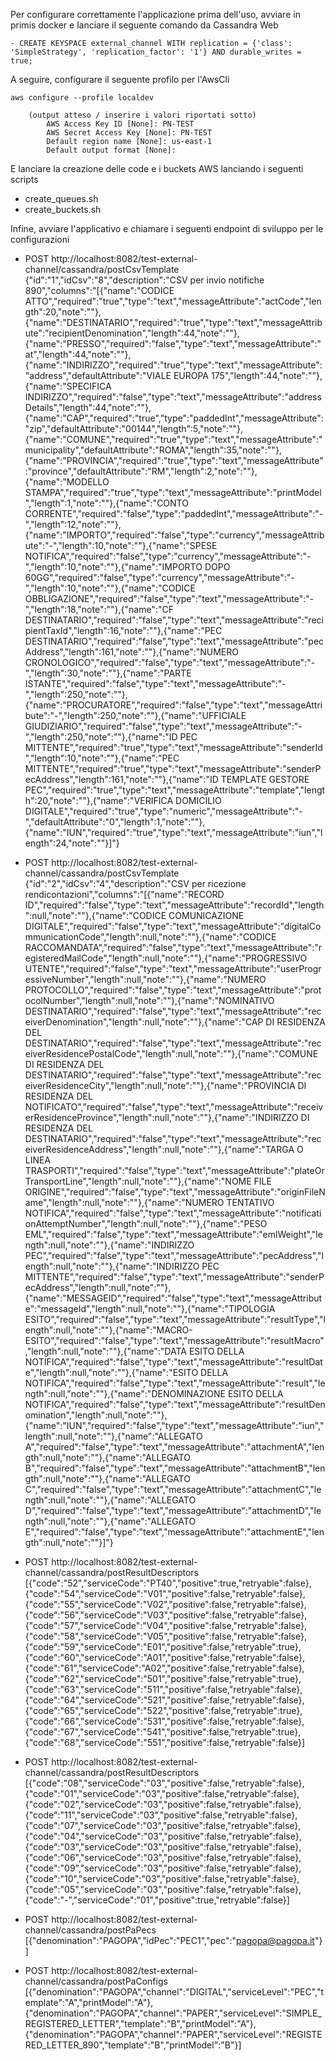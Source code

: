 Per configurare correttamente l'applicazione prima dell'uso, avviare in primis docker e lanciare il seguente comando da Cassandra Web

	- CREATE KEYSPACE external_channel WITH replication = {'class': 'SimpleStrategy', 'replication_factor': '1'} AND durable_writes = true;

A seguire, configurare il seguente profilo per l'AwsCli

	aws configure --profile localdev

		(output atteso / inserire i valori riportati sotto)
			AWS Access Key ID [None]: PN-TEST
			AWS Secret Access Key [None]: PN-TEST
			Default region name [None]: us-east-1
			Default output format [None]:

E lanciare la creazione delle code e i buckets AWS lanciando i seguenti scripts

 - create_queues.sh
 - create_buckets.sh

Infine, avviare l'applicativo e chiamare i seguenti endpoint di sviluppo per le configurazioni

 - POST http://localhost:8082/test-external-channel/cassandra/postCsvTemplate {"id":"1","idCsv":"8","description":"CSV per invio notifiche 890","columns":"[{\"name\":\"CODICE ATTO\",\"required\":\"true\",\"type\":\"text\",\"messageAttribute\":\"actCode\",\"length\":20,\"note\":\"\"},{\"name\":\"DESTINATARIO\",\"required\":\"true\",\"type\":\"text\",\"messageAttribute\":\"recipientDenomination\",\"length\":44,\"note\":\"\"},{\"name\":\"PRESSO\",\"required\":\"false\",\"type\":\"text\",\"messageAttribute\":\"at\",\"length\":44,\"note\":\"\"},{\"name\":\"INDIRIZZO\",\"required\":\"true\",\"type\":\"text\",\"messageAttribute\":\"address\",\"defaultAttribute\":\"VIALE EUROPA 175\",\"length\":44,\"note\":\"\"},{\"name\":\"SPECIFICA INDIRIZZO\",\"required\":\"false\",\"type\":\"text\",\"messageAttribute\":\"addressDetails\",\"length\":44,\"note\":\"\"},{\"name\":\"CAP\",\"required\":\"true\",\"type\":\"paddedInt\",\"messageAttribute\":\"zip\",\"defaultAttribute\":\"00144\",\"length\":5,\"note\":\"\"},{\"name\":\"COMUNE\",\"required\":\"true\",\"type\":\"text\",\"messageAttribute\":\"municipality\",\"defaultAttribute\":\"ROMA\",\"length\":35,\"note\":\"\"},{\"name\":\"PROVINCIA\",\"required\":\"true\",\"type\":\"text\",\"messageAttribute\":\"province\",\"defaultAttribute\":\"RM\",\"length\":2,\"note\":\"\"},{\"name\":\"MODELLO STAMPA\",\"required\":\"true\",\"type\":\"text\",\"messageAttribute\":\"printModel\",\"length\":1,\"note\":\"\"},{\"name\":\"CONTO CORRENTE\",\"required\":\"false\",\"type\":\"paddedInt\",\"messageAttribute\":\"-\",\"length\":12,\"note\":\"\"},{\"name\":\"IMPORTO\",\"required\":\"false\",\"type\":\"currency\",\"messageAttribute\":\"-\",\"length\":10,\"note\":\"\"},{\"name\":\"SPESE NOTIFICA\",\"required\":\"false\",\"type\":\"currency\",\"messageAttribute\":\"-\",\"length\":10,\"note\":\"\"},{\"name\":\"IMPORTO DOPO 60GG\",\"required\":\"false\",\"type\":\"currency\",\"messageAttribute\":\"-\",\"length\":10,\"note\":\"\"},{\"name\":\"CODICE OBBLIGAZIONE\",\"required\":\"false\",\"type\":\"text\",\"messageAttribute\":\"-\",\"length\":18,\"note\":\"\"},{\"name\":\"CF DESTINATARIO\",\"required\":\"false\",\"type\":\"text\",\"messageAttribute\":\"recipientTaxId\",\"length\":16,\"note\":\"\"},{\"name\":\"PEC DESTINATARIO\",\"required\":\"false\",\"type\":\"text\",\"messageAttribute\":\"pecAddress\",\"length\":161,\"note\":\"\"},{\"name\":\"NUMERO CRONOLOGICO\",\"required\":\"false\",\"type\":\"text\",\"messageAttribute\":\"-\",\"length\":30,\"note\":\"\"},{\"name\":\"PARTE ISTANTE\",\"required\":\"false\",\"type\":\"text\",\"messageAttribute\":\"-\",\"length\":250,\"note\":\"\"},{\"name\":\"PROCURATORE\",\"required\":\"false\",\"type\":\"text\",\"messageAttribute\":\"-\",\"length\":250,\"note\":\"\"},{\"name\":\"UFFICIALE GIUDIZIARIO\",\"required\":\"false\",\"type\":\"text\",\"messageAttribute\":\"-\",\"length\":250,\"note\":\"\"},{\"name\":\"ID PEC MITTENTE\",\"required\":\"true\",\"type\":\"text\",\"messageAttribute\":\"senderId\",\"length\":10,\"note\":\"\"},{\"name\":\"PEC MITTENTE\",\"required\":\"true\",\"type\":\"text\",\"messageAttribute\":\"senderPecAddress\",\"length\":161,\"note\":\"\"},{\"name\":\"ID TEMPLATE GESTORE PEC\",\"required\":\"true\",\"type\":\"text\",\"messageAttribute\":\"template\",\"length\":20,\"note\":\"\"},{\"name\":\"VERIFICA DOMICILIO DIGITALE\",\"required\":\"true\",\"type\":\"numeric\",\"messageAttribute\":\"-\",\"defaultAttribute\":\"0\",\"length\":1,\"note\":\"\"},{\"name\":\"IUN\",\"required\":\"true\",\"type\":\"text\",\"messageAttribute\":\"iun\",\"length\":24,\"note\":\"\"}]"}

 - POST http://localhost:8082/test-external-channel/cassandra/postCsvTemplate {"id":"2","idCsv":"4","description":"CSV per ricezione rendicontazioni","columns":"[{\"name\":\"RECORD ID\",\"required\":\"false\",\"type\":\"text\",\"messageAttribute\":\"recordId\",\"length\":null,\"note\":\"\"},{\"name\":\"CODICE COMUNICAZIONE DIGITALE\",\"required\":\"false\",\"type\":\"text\",\"messageAttribute\":\"digitalCommunicationCode\",\"length\":null,\"note\":\"\"},{\"name\":\"CODICE RACCOMANDATA\",\"required\":\"false\",\"type\":\"text\",\"messageAttribute\":\"registeredMailCode\",\"length\":null,\"note\":\"\"},{\"name\":\"PROGRESSIVO UTENTE\",\"required\":\"false\",\"type\":\"text\",\"messageAttribute\":\"userProgressiveNumber\",\"length\":null,\"note\":\"\"},{\"name\":\"NUMERO PROTOCOLLO\",\"required\":\"false\",\"type\":\"text\",\"messageAttribute\":\"protocolNumber\",\"length\":null,\"note\":\"\"},{\"name\":\"NOMINATIVO DESTINATARIO\",\"required\":\"false\",\"type\":\"text\",\"messageAttribute\":\"receiverDenomination\",\"length\":null,\"note\":\"\"},{\"name\":\"CAP DI RESIDENZA DEL DESTINATARIO\",\"required\":\"false\",\"type\":\"text\",\"messageAttribute\":\"receiverResidencePostalCode\",\"length\":null,\"note\":\"\"},{\"name\":\"COMUNE DI RESIDENZA DEL DESTINATARIO\",\"required\":\"false\",\"type\":\"text\",\"messageAttribute\":\"receiverResidenceCity\",\"length\":null,\"note\":\"\"},{\"name\":\"PROVINCIA DI RESIDENZA DEL NOTIFICATO\",\"required\":\"false\",\"type\":\"text\",\"messageAttribute\":\"receiverResidenceProvince\",\"length\":null,\"note\":\"\"},{\"name\":\"INDIRIZZO DI RESIDENZA DEL DESTINATARIO\",\"required\":\"false\",\"type\":\"text\",\"messageAttribute\":\"receiverResidenceAddress\",\"length\":null,\"note\":\"\"},{\"name\":\"TARGA O LINEA TRASPORTI\",\"required\":\"false\",\"type\":\"text\",\"messageAttribute\":\"plateOrTransportLine\",\"length\":null,\"note\":\"\"},{\"name\":\"NOME FILE ORIGINE\",\"required\":\"false\",\"type\":\"text\",\"messageAttribute\":\"originFileName\",\"length\":null,\"note\":\"\"},{\"name\":\"NUMERO TENTATIVO NOTIFICA\",\"required\":\"false\",\"type\":\"text\",\"messageAttribute\":\"notificationAttemptNumber\",\"length\":null,\"note\":\"\"},{\"name\":\"PESO EML\",\"required\":\"false\",\"type\":\"text\",\"messageAttribute\":\"emlWeight\",\"length\":null,\"note\":\"\"},{\"name\":\"INDIRIZZO PEC\",\"required\":\"false\",\"type\":\"text\",\"messageAttribute\":\"pecAddress\",\"length\":null,\"note\":\"\"},{\"name\":\"INDIRIZZO PEC MITTENTE\",\"required\":\"false\",\"type\":\"text\",\"messageAttribute\":\"senderPecAddress\",\"length\":null,\"note\":\"\"},{\"name\":\"MESSAGEID\",\"required\":\"false\",\"type\":\"text\",\"messageAttribute\":\"messageId\",\"length\":null,\"note\":\"\"},{\"name\":\"TIPOLOGIA ESITO\",\"required\":\"false\",\"type\":\"text\",\"messageAttribute\":\"resultType\",\"length\":null,\"note\":\"\"},{\"name\":\"MACRO-ESITO\",\"required\":\"false\",\"type\":\"text\",\"messageAttribute\":\"resultMacro\",\"length\":null,\"note\":\"\"},{\"name\":\"DATA ESITO DELLA NOTIFICA\",\"required\":\"false\",\"type\":\"text\",\"messageAttribute\":\"resultDate\",\"length\":null,\"note\":\"\"},{\"name\":\"ESITO DELLA NOTIFICA\",\"required\":\"false\",\"type\":\"text\",\"messageAttribute\":\"result\",\"length\":null,\"note\":\"\"},{\"name\":\"DENOMINAZIONE ESITO DELLA NOTIFICA\",\"required\":\"false\",\"type\":\"text\",\"messageAttribute\":\"resultDenomination\",\"length\":null,\"note\":\"\"},{\"name\":\"IUN\",\"required\":\"false\",\"type\":\"text\",\"messageAttribute\":\"iun\",\"length\":null,\"note\":\"\"},{\"name\":\"ALLEGATO A\",\"required\":\"false\",\"type\":\"text\",\"messageAttribute\":\"attachmentA\",\"length\":null,\"note\":\"\"},{\"name\":\"ALLEGATO B\",\"required\":\"false\",\"type\":\"text\",\"messageAttribute\":\"attachmentB\",\"length\":null,\"note\":\"\"},{\"name\":\"ALLEGATO C\",\"required\":\"false\",\"type\":\"text\",\"messageAttribute\":\"attachmentC\",\"length\":null,\"note\":\"\"},{\"name\":\"ALLEGATO D\",\"required\":\"false\",\"type\":\"text\",\"messageAttribute\":\"attachmentD\",\"length\":null,\"note\":\"\"},{\"name\":\"ALLEGATO E\",\"required\":\"false\",\"type\":\"text\",\"messageAttribute\":\"attachmentE\",\"length\":null,\"note\":\"\"}]"}

 - POST http://localhost:8082/test-external-channel/cassandra/postResultDescriptors [{"code":"52","serviceCode":"PT40","positive":true,"retryable":false},{"code":"54","serviceCode":"V01","positive":false,"retryable":false},{"code":"55","serviceCode":"V02","positive":false,"retryable":false},{"code":"56","serviceCode":"V03","positive":false,"retryable":false},{"code":"57","serviceCode":"V04","positive":false,"retryable":false},{"code":"58","serviceCode":"V05","positive":false,"retryable":false},{"code":"59","serviceCode":"E01","positive":false,"retryable":true},{"code":"60","serviceCode":"A01","positive":false,"retryable":false},{"code":"61","serviceCode":"A02","positive":false,"retryable":false},{"code":"62","serviceCode":"501","positive":false,"retryable":true},{"code":"63","serviceCode":"511","positive":false,"retryable":false},{"code":"64","serviceCode":"521","positive":false,"retryable":false},{"code":"65","serviceCode":"522","positive":false,"retryable":true},{"code":"66","serviceCode":"531","positive":false,"retryable":false},{"code":"67","serviceCode":"541","positive":false,"retryable":true},{"code":"68","serviceCode":"551","positive":false,"retryable":false}]

 - POST http://localhost:8082/test-external-channel/cassandra/postResultDescriptors [{"code":"08","serviceCode":"03","positive":false,"retryable":false},{"code":"01","serviceCode":"03","positive":false,"retryable":false},{"code":"02","serviceCode":"03","positive":false,"retryable":false},{"code":"11","serviceCode":"03","positive":false,"retryable":false},{"code":"07","serviceCode":"03","positive":false,"retryable":false},{"code":"04","serviceCode":"03","positive":false,"retryable":false},{"code":"03","serviceCode":"03","positive":false,"retryable":false},{"code":"06","serviceCode":"03","positive":false,"retryable":false},{"code":"09","serviceCode":"03","positive":false,"retryable":false},{"code":"10","serviceCode":"03","positive":false,"retryable":false},{"code":"05","serviceCode":"03","positive":false,"retryable":false},{"code":"-","serviceCode":"01","positive":true,"retryable":false}]

 - POST http://localhost:8082/test-external-channel/cassandra/postPaPecs [{"denomination":"PAGOPA","idPec":"PEC1","pec":"pagopa@pagopa.it"}]

 - POST http://localhost:8082/test-external-channel/cassandra/postPaConfigs [{"denomination":"PAGOPA","channel":"DIGITAL","serviceLevel":"PEC","template":"A","printModel":"A"},{"denomination":"PAGOPA","channel":"PAPER","serviceLevel":"SIMPLE_REGISTERED_LETTER","template":"B","printModel":"A"},{"denomination":"PAGOPA","channel":"PAPER","serviceLevel":"REGISTERED_LETTER_890","template":"B","printModel":"B"}]